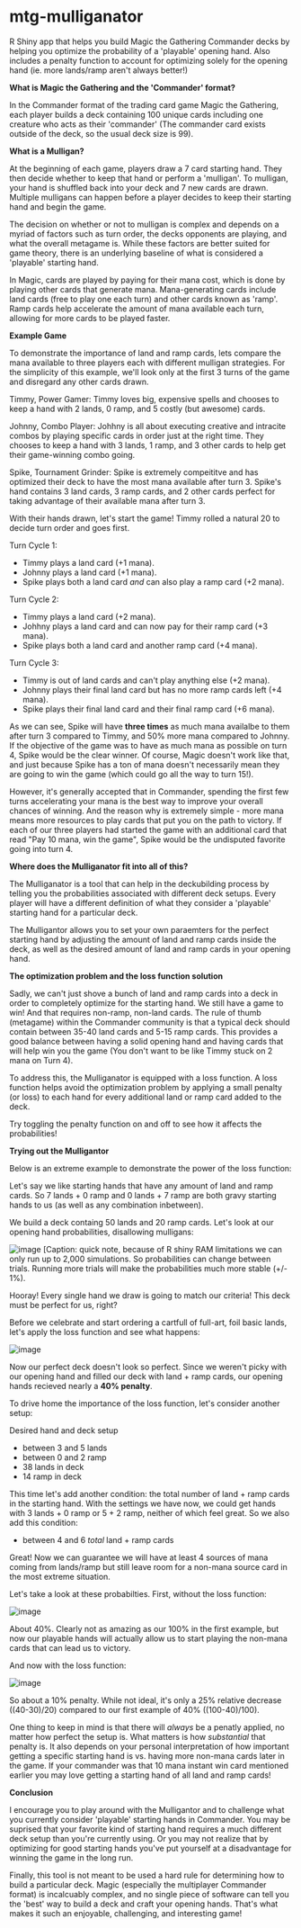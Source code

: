 # mtg-mulliganator
R Shiny app that helps you build Magic the Gathering Commander decks by helping you optimize the probability of a 'playable' opening hand. Also includes a penalty function to account for optimizing solely for the opening hand (ie. more lands/ramp aren't always better!)

**What is Magic the Gathering and the 'Commander' format?**

In the Commander format of the trading card game Magic the Gathering, each player builds a deck containing 100 unique cards including one creature who acts as their 'commander' (The commander card exists outside of the deck, so the usual deck size is 99).

**What is a Mulligan?**

At the beginning of each game, players draw a 7 card starting hand. They then decide whether to keep that hand or perform a 'mulligan'. To mulligan, your hand is shuffled back into your deck and 7 new cards are drawn. Multiple mulligans can happen before a player decides to keep their starting hand and begin the game.

The decision on whether or not to mulligan is complex and depends on a myriad of factors such as turn order, the decks opponents are playing, and what the overall metagame is. While these factors are better suited for game theory, there is an underlying baseline of what is considered a 'playable' starting hand. 

In Magic, cards are played by paying for their mana cost, which is done by playing other cards that generate mana. Mana-generating cards include land cards (free to play one each turn) and other cards known as 'ramp'. Ramp cards help accelerate the amount of mana available each turn, allowing for more cards to be played faster.

**Example Game**

To demonstrate the importance of land and ramp cards, lets compare the mana available to three players each with different mulligan strategies. For the simplicity of this example, we'll look only at the first 3 turns of the game and disregard any other cards drawn.

Timmy, Power Gamer: Timmy loves big, expensive spells and chooses to keep a hand with 2 lands, 0 ramp, and 5 costly (but awesome) cards.

Johnny, Combo Player: Johhny is all about executing creative and intracite combos by playing specific cards in order just at the right time. They chooses to keep a hand with 3 lands, 1 ramp, and 3 other cards to help get their game-winning combo going.

Spike, Tournament Grinder: Spike is extremely compeititve and has optimized their deck to have the most mana available after turn 3. Spike's hand contains 3 land cards, 3 ramp cards, and 2 other cards perfect for taking advantage of their available mana after turn 3.

With their hands drawn, let's start the game! Timmy rolled a natural 20 to decide turn order and goes first.

Turn Cycle 1:
- Timmy plays a land card (+1 mana).
- Johnny plays a land card (+1 mana).
- Spike plays both a land card _and_ can also play a ramp card (+2 mana).

Turn Cycle 2:
- Timmy plays a land card (+2 mana).
- Johhny plays a land card and can now pay for their ramp card (+3 mana).
- Spike plays both a land card and another ramp card (+4 mana).

Turn Cycle 3:
- Timmy is out of land cards and can't play anything else (+2 mana).
- Johnny plays their final land card but has no more ramp cards left (+4 mana).
- Spike plays their final land card and their final ramp card (+6 mana).

As we can see, Spike will have **three times** as much mana availalbe to them after turn 3 compared to Timmy, and 50% more mana compared to Johnny. If the objective of the game was to have as much mana as possible on turn 4, Spike would be the clear winner. Of course, Magic doesn't work like that, and just because Spike has a ton of mana doesn't necessarily mean they are going to win the game (which could go all the way to turn 15!). 

However, it's generally accepted that in Commander, spending the first few turns accelerating your mana is the best way to improve your overall chances of winning. And the reason why is extremely simple - more mana means more resources to play cards that put you on the path to victory. If each of our three players had started the game with an additional card that read "Pay 10 mana, win the game", Spike would be the undisputed favorite going into turn 4.

**Where does the Mulliganator fit into all of this?**

The Mulliganator is a tool that can help in the deckubilding process by telling you the probabilities associated with different deck setups. Every player will have a different definition of what they consider a 'playable' starting hand for a particular deck. 

The Mulligantor allows you to set your own paraemters for the perfect starting hand by adjusting the amount of land and ramp cards inside the deck, as well as the desired amount of land and ramp cards in your opening hand.

**The optimization problem and the loss function solution**

Sadly, we can't just shove a bunch of land and ramp cards into a deck in order to completely optimize for the starting hand. We still have a game to win! And that requires non-ramp, non-land cards. The rule of thumb (metagame) within the Commander community is that a typical deck should contain between 35-40 land cards and 5-15 ramp cards. This provides a good balance between having a solid opening hand and having cards that will help win you the game (You don't want to be like Timmy stuck on 2 mana on Turn 4).

To address this, the Mulliganator is equipped with a loss function. A loss function helps avoid the optimization problem by applying a small penalty (or loss) to each hand for every additional land or ramp card added to the deck.

Try toggling the penalty function on and off to see how it affects the probabilities!

**Trying out the Mulligantor**

Below is an extreme example to demonstrate the power of the loss function:

Let's say we like starting hands that have any amount of land and ramp cards. So 7 lands + 0 ramp and 0 lands + 7 ramp are both gravy starting hands to us (as well as any combination inbetween).

We build a deck containg 50 lands and 20 ramp cards. Let's look at our opening hand probabilities, disallowing mulligans:

![image](https://user-images.githubusercontent.com/123254289/213925470-196f450a-ef98-4214-935a-277984a636f8.png)
[Caption: quick note, because of R shiny RAM limitations we can only run up to 2,000 simulations. So probabilities can change between trials. Running more trials will make the probabilities much more stable (+/- 1%).

Hooray! Every single hand we draw is going to match our criteria! This deck must be perfect for us, right? 

Before we celebrate and start ordering a cartfull of full-art, foil basic lands, let's apply the loss function and see what happens:

![image](https://user-images.githubusercontent.com/123254289/213925525-dd6ac30e-10f8-4d65-87a7-b69a8cb77eb6.png)

Now our perfect deck doesn't look so perfect. Since we weren't picky with our opening hand and filled our deck with land + ramp cards, our opening hands recieved nearly a **40% penalty**.

To drive home the importance of the loss function, let's consider another setup:

Desired hand and deck setup
- between 3 and 5 lands
- between 0 and 2 ramp
- 38 lands in deck
- 14 ramp in deck

This time let's add another condition: the total number of land + ramp cards in the starting hand. With the settings we have now, we could get hands with 3 lands + 0 ramp or 5 + 2 ramp, neither of which feel great. So we also add this condition:
- between 4 and 6 _total_ land + ramp cards

Great! Now we can guarantee we will have at least 4 sources of mana coming from lands/ramp but still leave room for a non-mana source card in the most extreme situation.

Let's take a look at these probabilties. First, without the loss function:

![image](https://user-images.githubusercontent.com/123254289/213926124-27feafc1-50af-4862-8f9d-615c6f311348.png)

About 40%. Clearly not as amazing as our 100% in the first example, but now our playable hands will actually allow us to start playing the non-mana cards that can lead us to victory. 

And now with the loss function:

![image](https://user-images.githubusercontent.com/123254289/213926257-44ed3210-451c-47ef-a1e8-d7aceb958f2b.png)

So about a 10% penalty. While not ideal, it's only a 25% relative decrease ((40-30)/20) compared to our first example of 40% ((100-40)/100). 

One thing to keep in mind is that there will _always_ be a penatly applied, no matter how perfect the setup is. What matters is how _substantial_ that penalty is. It also depends on your personal interpretation of how important getting a specific starting hand is vs. having more non-mana cards later in the game. If your commander was that 10 mana instant win card mentioned earlier you may love getting a starting hand of all land and ramp cards!

**Conclusion**

I encourage you to play around with the Mulligantor and to challenge what you currently consider 'playable' starting hands in Commander. You may be suprised that your favorite kind of starting hand requires a much different deck setup than you're currently using. Or you may not realize that by optimizing for good starting hands you've put yourself at a disadvantage for winning the game in the long run.

Finally, this tool is not meant to be used a hard rule for determining how to build a particular deck. Magic (especially the multiplayer Commander format) is incalcuably complex, and no single piece of software can tell you the 'best' way to build a deck and craft your opening hands. That's what makes it such an enjoyable, challenging, and interesting game!
